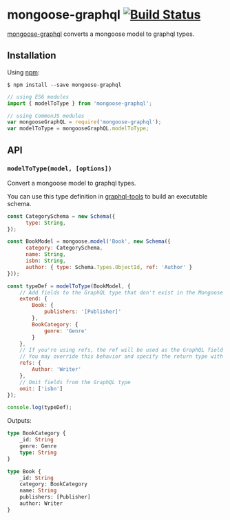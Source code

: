 # mongoose-graphql [![Build Status][travis-image]][travis-url]

[travis-url]: https://travis-ci.org/MLH-KM/mongoose-graphql
[travis-image]: https://travis-ci.org/MLH-KM/mongoose-graphql.svg?branch=master

[mongoose-graphql](https://github.com/zipdrug/mongoose-graphql) converts a mongoose model to graphql types.

## Installation

Using [npm](https://www.npmjs.org/):

    $ npm install --save mongoose-graphql

```js
// using ES6 modules
import { modelToType } from 'mongoose-graphql';

// using CommonJS modules
var mongooseGraphQL = require('mongoose-graphql');
var modelToType = mongooseGraphQL.modelToType;
```
## API

### `modelToType(model, [options])`

Convert a mongoose model to graphql types.

You can use this type definition in [graphql-tools](https://github.com/apollostack/graphql-tools) to build an executable schema.

```js
const CategorySchema = new Schema({
      type: String,
});

const BookModel = mongoose.model('Book', new Schema({
      category: CategorySchema,
      name: String,
      isbn: String,
      author: { type: Schema.Types.ObjectId, ref: 'Author' }
}));

const typeDef = modelToType(BookModel, {
    // Add fields to the GraphQL type that don't exist in the Mongoose model
    extend: {
        Book: {
            publishers: '[Publisher]'
        },
        BookCategory: {
            genre: 'Genre'
        }
    },
    // If you're using refs, the ref will be used as the GraphQL field return type.
    // You may override this behavior and specify the return type with a string
    refs: {
        Author: 'Writer'
    },
    // Omit fields from the GraphQL type
    omit: ['isbn']
});

console.log(typeDef);
```

Outputs:
```graphql
type BookCategory {
    _id: String
    genre: Genre
    type: String
}

type Book {
    _id: String
    category: BookCategory
    name: String
    publishers: [Publisher]
    author: Writer
}
```
